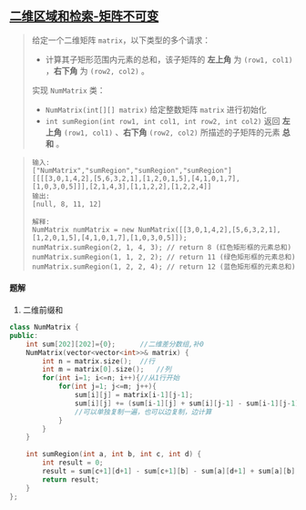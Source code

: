 ## [二维区域和检索-矩阵不可变](https://leetcode.cn/problems/range-sum-query-2d-immutable/description/)

> 给定一个二维矩阵 `matrix`，以下类型的多个请求：
>
> - 计算其子矩形范围内元素的总和，该子矩阵的 **左上角** 为 `(row1, col1)` ，**右下角** 为 `(row2, col2)` 。
>
> 实现 `NumMatrix` 类：
>
> - `NumMatrix(int[][] matrix)` 给定整数矩阵 `matrix` 进行初始化
> - `int sumRegion(int row1, int col1, int row2, int col2)` 返回 **左上角** `(row1, col1)` 、**右下角** `(row2, col2)` 所描述的子矩阵的元素 **总和** 。

> ```
> 输入: 
> ["NumMatrix","sumRegion","sumRegion","sumRegion"]
> [[[[3,0,1,4,2],[5,6,3,2,1],[1,2,0,1,5],[4,1,0,1,7],[1,0,3,0,5]]],[2,1,4,3],[1,1,2,2],[1,2,2,4]]
> 输出: 
> [null, 8, 11, 12]
> ```
>
> ```
> 解释:
> NumMatrix numMatrix = new NumMatrix([[3,0,1,4,2],[5,6,3,2,1],[1,2,0,1,5],[4,1,0,1,7],[1,0,3,0,5]]);
> numMatrix.sumRegion(2, 1, 4, 3); // return 8 (红色矩形框的元素总和)
> numMatrix.sumRegion(1, 1, 2, 2); // return 11 (绿色矩形框的元素总和)
> numMatrix.sumRegion(1, 2, 2, 4); // return 12 (蓝色矩形框的元素总和)
> ```

#### 题解

1. 二维前缀和

```c++
class NumMatrix {
public:
    int sum[202][202]={0};      //二维差分数组,补0
    NumMatrix(vector<vector<int>>& matrix) {
        int n = matrix.size();  //行
        int m = matrix[0].size();   //列
        for(int i=1; i<=n; i++){//从1行开始
            for(int j=1; j<=m; j++){
                sum[i][j] = matrix[i-1][j-1];
                sum[i][j] += (sum[i-1][j] + sum[i][j-1] - sum[i-1][j-1]);
                //可以单独复制一遍，也可以边复制，边计算
            }
        }
    }
    
    int sumRegion(int a, int b, int c, int d) {
        int result = 0;
        result = sum[c+1][d+1] - sum[c+1][b] - sum[a][d+1] + sum[a][b];     //要记住补0了
        return result;
    }
};
```

